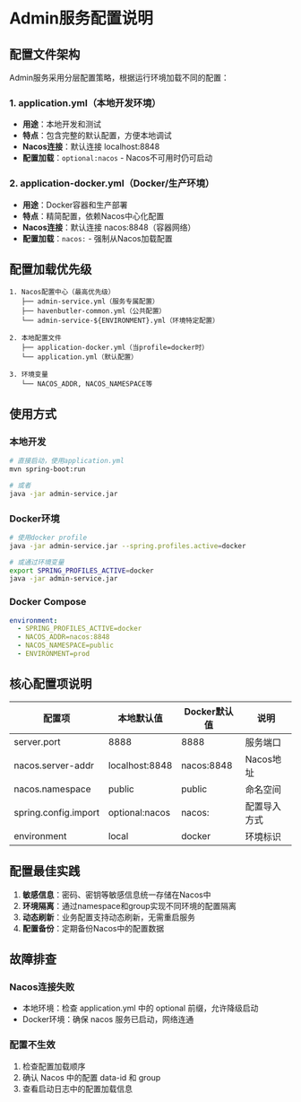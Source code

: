 # Admin服务配置说明

## 配置文件架构

Admin服务采用分层配置策略，根据运行环境加载不同的配置：

### 1. application.yml（本地开发环境）
- **用途**：本地开发和测试
- **特点**：包含完整的默认配置，方便本地调试
- **Nacos连接**：默认连接 localhost:8848
- **配置加载**：`optional:nacos` - Nacos不可用时仍可启动

### 2. application-docker.yml（Docker/生产环境）
- **用途**：Docker容器和生产部署
- **特点**：精简配置，依赖Nacos中心化配置
- **Nacos连接**：默认连接 nacos:8848（容器网络）
- **配置加载**：`nacos:` - 强制从Nacos加载配置

## 配置加载优先级

```
1. Nacos配置中心（最高优先级）
   ├── admin-service.yml（服务专属配置）
   ├── havenbutler-common.yml（公共配置）
   └── admin-service-${ENVIRONMENT}.yml（环境特定配置）

2. 本地配置文件
   ├── application-docker.yml（当profile=docker时）
   └── application.yml（默认配置）

3. 环境变量
   └── NACOS_ADDR, NACOS_NAMESPACE等
```

## 使用方式

### 本地开发
```bash
# 直接启动，使用application.yml
mvn spring-boot:run

# 或者
java -jar admin-service.jar
```

### Docker环境
```bash
# 使用docker profile
java -jar admin-service.jar --spring.profiles.active=docker

# 或通过环境变量
export SPRING_PROFILES_ACTIVE=docker
java -jar admin-service.jar
```

### Docker Compose
```yaml
environment:
  - SPRING_PROFILES_ACTIVE=docker
  - NACOS_ADDR=nacos:8848
  - NACOS_NAMESPACE=public
  - ENVIRONMENT=prod
```

## 核心配置项说明

| 配置项 | 本地默认值 | Docker默认值 | 说明 |
|--------|------------|--------------|------|
| server.port | 8888 | 8888 | 服务端口 |
| nacos.server-addr | localhost:8848 | nacos:8848 | Nacos地址 |
| nacos.namespace | public | public | 命名空间 |
| spring.config.import | optional:nacos | nacos: | 配置导入方式 |
| environment | local | docker | 环境标识 |

## 配置最佳实践

1. **敏感信息**：密码、密钥等敏感信息统一存储在Nacos中
2. **环境隔离**：通过namespace和group实现不同环境的配置隔离
3. **动态刷新**：业务配置支持动态刷新，无需重启服务
4. **配置备份**：定期备份Nacos中的配置数据

## 故障排查

### Nacos连接失败
- 本地环境：检查 application.yml 中的 optional 前缀，允许降级启动
- Docker环境：确保 nacos 服务已启动，网络连通

### 配置不生效
1. 检查配置加载顺序
2. 确认 Nacos 中的配置 data-id 和 group
3. 查看启动日志中的配置加载信息